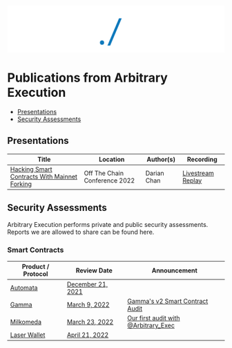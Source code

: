 ![alt text](./AE_whiteLogo_blueslash.png)
# Publications from Arbitrary Execution

* [Presentations](#presentations)
* [Security Assessments](#security-assessments)

## Presentations

| Title | Location | Author(s) | Recording |
| --- | --- | --- | --- |
| [Hacking Smart Contracts With Mainnet Forking](presentations/Hacking%20Smart%20Contracts%20With%20Mainnet%20Forking/hacking_smart_contracts_with_mainnet_forking.pdf) | Off The Chain Conference 2022 | Darian Chan | [Livestream Replay](https://youtu.be/RKNPyDGWIrM?t=4851) |

## Security Assessments

Arbitrary Execution performs private and public security assessments. Reports we are allowed to share can be found here.

### Smart Contracts

| Product / Protocol | Review Date | Announcement |
| --- | --- | --- |
| [Automata](https://automata.fi) | [December 21, 2021](assessments/Automata_20211221.pdf) | |
| [Gamma](https://www.gamma.xyz) | [March 9, 2022](assessments/Gamma_20220309.pdf) | [Gamma's v2 Smart Contract Audit](https://medium.com/gamma-strategies/gammas-v2-smart-contract-audits-completed-by-consensys-diligence-arbitrary-execution-29004e6b63c3) |
| [Milkomeda](https://www.milkomeda.com/) | [March 23, 2022](assessments/Milkomeda_20220421.pdf) | [Our first audit with @Arbitrary_Exec](https://twitter.com/Milkomeda_com/status/1507885719242653697) |
| [Laser Wallet](https://github.com/laser-wallet/laser-wallet-contracts) | [April 21, 2022](assessments/LaserWallet_20220323.pdf) | |